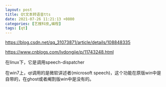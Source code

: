 ```yaml
---
layout: post
title: Qt文本转语音tts
date: 2021-07-26 11:21:13 +0800
categories: [艺搜科技,编程]
tags: [qt]
---
```


https://blog.csdn.net/qq_31073871/article/details/108848335

https://www.cnblogs.com/lvdongjie/p/11743248.html



在linux下，它是调用speech-dispatcher

在win7上，qt调用的是微软讲述者(microsoft speech)，这个功能在原版win中是自带的，在ghost或者阉割版win中是没有的。